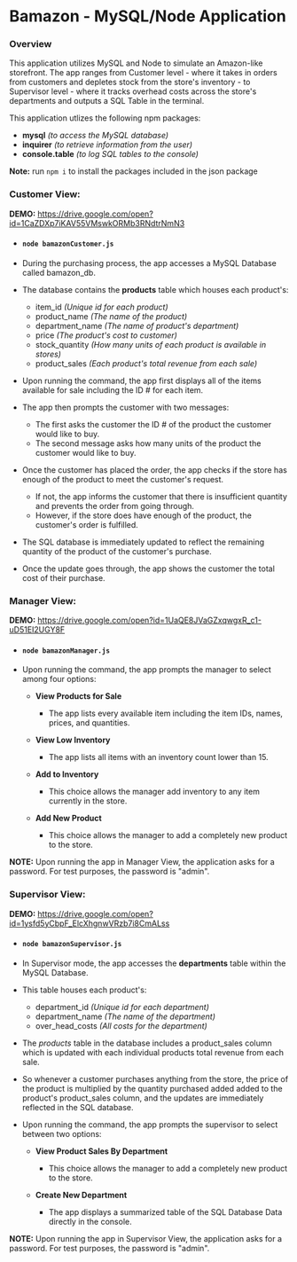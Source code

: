 # Bamazon - MySQL/Node Application

### Overview
This application utilizes MySQL and Node to simulate an Amazon-like storefront. The app ranges from Customer level - where it takes in orders from customers and depletes stock from the store's inventory - to Supervisor level - where it tracks overhead costs across the store's departments and outputs a SQL Table in the terminal.

This application utlizes the following npm packages:
* __mysql__ _(to access the MySQL database)_
* __inquirer__ _(to retrieve information from the user)_
* __console.table__ _(to log SQL tables to the console)_

__Note:__ run `npm i` to install the packages included in the json package


### Customer View: 
__DEMO:__ https://drive.google.com/open?id=1CaZDXp7iKAV55VMswkORMb3RNdtrNmN3
* #### `node bamazonCustomer.js`

* During the purchasing process, the app accesses a MySQL Database called bamazon_db.

* The database contains the __products__ table which houses each product's:
    * item_id *(Unique id for each product)*
    * product_name *(The name of the product)*
    * department_name *(The name of product's department)*
    * price *(The product's cost to customer)*
    * stock_quantity *(How many units of each product is available in stores)*
    * product_sales *(Each product's total revenue from each sale)*

* Upon running the command, the app first displays all of the items available for sale including the ID # for each item.

* The app then prompts the customer with two messages:
    * The first asks the customer the ID # of the product the customer would like to buy.
    * The second message asks how many units of the product the customer would like to buy.

* Once the customer has placed the order, the app checks if the store has enough of the product to meet the customer's request.
    * If not, the app informs the customer that there is insufficient quantity and prevents the order from going through.
    * However, if the store does have enough of the product, the customer's order is fulfilled.

* The SQL database is immediately updated to reflect the remaining quantity of the product of the customer's purchase.

* Once the update goes through, the app shows the customer the total cost of their purchase.


### Manager View: 
__DEMO:__ https://drive.google.com/open?id=1UaQE8JVaGZxqwgxR_c1-uD51EI2UGY8F
* #### `node bamazonManager.js`

* Upon running the command, the app prompts the manager to select among four options:
    * __View Products for Sale__
        * The app lists every available item including the item IDs, names, prices, and quantities.

    * __View Low Inventory__
        * The app lists all items with an inventory count lower than 15.

    * __Add to Inventory__
        * This choice allows the manager add inventory to any item currently in the store.

    * __Add New Product__
        * This choice allows the manager to add a completely new product to the store.

__NOTE:__ Upon running the app in Manager View, the application asks for a password. For test purposes, the password is "admin".


### Supervisor View: 
__DEMO:__ https://drive.google.com/open?id=1ysfd5yCbpF_ElcXhgnwVRzb7i8CmALss
* #### `node bamazonSupervisor.js`

* In Supervisor mode, the app accesses the __departments__ table within the MySQL Database.

* This table houses each product's:
    * department_id _(Unique id for each department)_
    * department_name _(The name of the department)_
    * over_head_costs _(All costs for the department)_

* The _products_ table in the database includes a product_sales column which is updated with each individual products total revenue from each sale.

* So whenever a customer purchases anything from the store, the price of the product is multiplied by the quantity purchased added added to the product's product_sales column, and the updates are immediately reflected in the SQL database.

* Upon running the command, the app prompts the supervisor to select between two options:
    * __View Product Sales By Department__
        * This choice allows the manager to add a completely new product to the store.

    * __Create New Department__
        * The app displays a summarized table of the SQL Database Data directly in the console.

__NOTE:__ Upon running the app in Supervisor View, the application asks for a password. For test purposes, the password is "admin".
